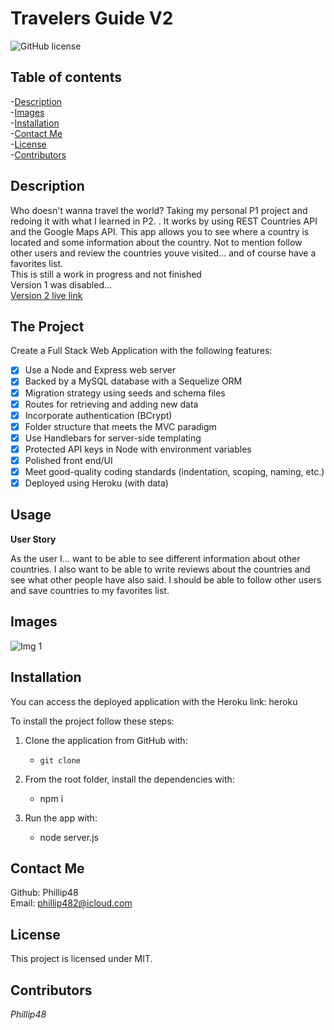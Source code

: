 # Travelers Guide V2  
![GitHub license](https://img.shields.io/badge/license-MIT-blue.svg)  
  
## Table of contents   
-[Description](#Description)   
-[Images](#Images)     
-[Installation](#Installation)  
-[Contact Me](#Contact-Me)    
-[License](#License)  
-[Contributors](#Contributors)  

## Description  
Who doesn't wanna travel the world? Taking my personal P1 project and redoing it with what I learned in P2.  . It works by using REST Countries API and the Google Maps API. This app allows you to see where a country is located and some information about the country. Not to mention follow other users and review the countries youve visited... and of course have a favorites list.   
This is still a work in progress and not finished  
Version 1 was disabled...  
[Version 2 live link](https://infinite-stream-24807.herokuapp.com/)   

## The Project

Create a Full Stack Web Application with the following features:

- [x] Use a Node and Express web server
- [x] Backed by a MySQL database with a Sequelize ORM
- [x] Migration strategy using seeds and schema files
- [x] Routes for retrieving and adding new data
- [x] Incorporate authentication (BCrypt)
- [x] Folder structure that meets the MVC paradigm
- [x] Use Handlebars for server-side templating
- [x] Protected API keys in Node with environment variables
- [x] Polished front end/UI
- [x] Meet good-quality coding standards (indentation, scoping, naming, etc.)
- [x] Deployed using Heroku (with data)  

## Usage

**User Story**

As the user I...  want to be able to see different information about other countries. I also want to be able to write reviews about the countries and see what other people have also said. I should be able to follow other users and save countries to my favorites list.
  
## Images  
![Img 1]()  

## Installation  

You can access the deployed application with the Heroku link: heroku

To install the project follow these steps:

1. Clone the application from GitHub with:

   - `git clone`

2. From the root folder, install the dependencies with:

   - npm i

3. Run the app with:
   - node server.js 

## Contact Me  
Github: Phillip48  
Email: phillip482@icloud.com  

## License
This project is licensed under MIT.

## Contributors  
*Phillip48*  
